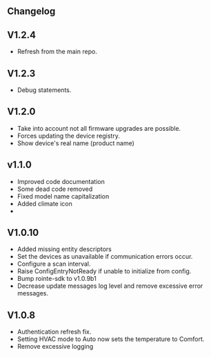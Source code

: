 Changelog
---

## V1.2.4
- Refresh from the main repo. 

## V1.2.3
* Debug statements.

## V1.2.0
* Take into account not all firmware upgrades are possible.
* Forces updating the device registry. 
* Show device's real name (product name)

## v1.1.0
* Improved code documentation
* Some dead code removed
* Fixed model name capitalization
* Added climate icon
* 
## V1.0.10
* Added missing entity descriptors
* Set the devices as unavailable if communication errors occur.
* Configure a scan interval.
* Raise ConfigEntryNotReady if unable to initialize from config.
* Bump rointe-sdk to v1.0.9b1
* Decrease update messages log level and remove excessive error messages.

## V1.0.8
* Authentication refresh fix.
* Setting HVAC mode to Auto now sets the temperature to Comfort.
* Remove excessive logging
